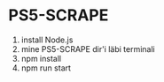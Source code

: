 # PS5-SCRAPE

1. install Node.js
2. mine PS5-SCRAPE dir'i läbi terminali
3. npm install
4. npm run start

